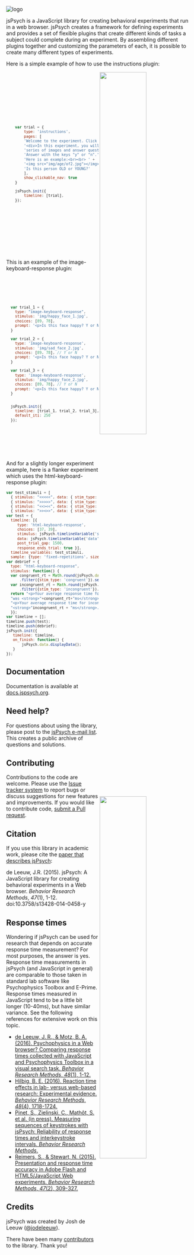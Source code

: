 ![logo](http://www.jspsych.org/img/jspsych-logo-readme.jpg)

jsPsych is a JavaScript library for creating behavioral experiments that run in a web browser. jsPsych creates a framework for defining experiments and provides a set of flexible plugins that create different kinds of tasks a subject could complete during an experiment. By assembling different plugins together and customizing the parameters of each, it is possible to create many different types of experiments.

Here is a simple example of how to use the instructions plugin:
<div display="flex">
<img src="https://user-images.githubusercontent.com/14092539/28126774-801ea42e-66f8-11e7-9b6a-c8bad0026bec.gif" align="right" width=50% />

<div markdown="1" style="width: 50%;">
<sub>

```javascript













    var trial = {       
        type: 'instructions',     
        pages: [      
        'Welcome to the experiment. Click next to begin.',      
        '<div>In this experiment, you will view a ' +       
        'series of images and answer questions.<br>' +      
        'Answer with the keys "y" or "n".',     
        'Here is an example:<br><br> ' +        
        '<img src="img/age/of2.jpg"></img><br><br>' +       
        'Is this person OLD or YOUNG?'      
        ],        
        show_clickable_nav: true      
    }       

    jsPsych.init({      
        timeline: [trial],        
    });
    
    
    
    
    
    
    
    
    
    
    
```

</sub>
</div>
</div>


This is an example of the image-keyboard-response plugin:
<div display="flex">
<img src="https://user-images.githubusercontent.com/14092539/28125911-0504cca2-66f6-11e7-8f5b-c9686f63aaa8.gif" align="right" width=50% />

<div markdown"2" style="width: 50%;">
<sub>

```javascript







  var trial_1 = {
	type: "image-keyboard-response",
    stimulus: 'img/happy_face_1.jpg',
	choices: [89, 78],
	prompt: '<p>Is this face happy? Y or N.</p>'
  }

  var trial_2 = {
    type: 'image-keyboard-response',
    stimulus: 'img/sad_face_2.jpg',
    choices: [89, 78], // Y or N
    prompt: '<p>Is this face happy? Y or N.</p>'
  }

  var trial_3 = {
    type: 'image-keyboard-response',
    stimulus: 'img/happy_face_2.jpg',
    choices: [89, 78], // Y or N
    prompt: '<p>Is this face happy? Y or N.</p>',
  }


  jsPsych.init({
    timeline: [trial_1, trial_2, trial_3],
    default_iti: 250
  });
  
  
  
  
  
  
  
```
</sub>
</div>
</div>


And for a slightly longer experiment example, here is a flanker experiment which uses the html-keyboard-response plugin:
<div display="flex">
<img src="https://user-images.githubusercontent.com/14092539/28126802-97b50d08-66f8-11e7-9a45-46561ab51a5f.gif" align="right" width=50% />

<div markdown="3" style="width: 50%;">
<sub>

```javascript
var test_stimuli = [
  { stimulus: "<<<<<", data: { stim_type: 'congruent'} },
  { stimulus: ">>>>>", data: { stim_type: 'congruent'} },
  { stimulus: "<<><<", data: { stim_type: 'incongruent'} },
  { stimulus: ">><>>", data: { stim_type: 'incongruent'} } ];
var test = {
  timeline: [{
     type: 'html-keyboard-response',
     choices: [37, 39],
     stimulus: jsPsych.timelineVariable('stimulus'),
     data: jsPsych.timelineVariable('data'),
     post_trial_gap: 1500,
     response_ends_trial: true }],
  timeline_variables: test_stimuli,
  sample: {type: 'fixed-repetitions', size: 2}};
var debrief = {
  type: "html-keyboard-response",
  stimulus: function() {
  var congruent_rt = Math.round(jsPsych.data.get()
      .filter({stim_type: 'congruent'}).select('rt').mean());
  var incongruent_rt = Math.round(jsPsych.data.get()
      .filter({stim_type: 'incongruent'}).select('rt').mean());
  return "<p>Your average response time for congruent trials"+ 
  "was <strong>"+congruent_rt+"ms</strong>.</p>"+
  "<p>Your average response time for incongruent trials was"+
  "<strong>"incongruent_rt + "ms</strong>.</p>";
  }};
var timeline = [];
timeline.push(test);
timeline.push(debrief);
jsPsych.init({
   timeline: timeline,
   on_finish: function() {
       jsPsych.data.displayData();
   }
});
```

</sub>
</div>
</div>

Documentation
-------------

Documentation is available at [docs.jspsych.org](http://docs.jspsych.org).

Need help?
----------

For questions about using the library, please post to the [jsPsych e-mail list](https://groups.google.com/forum/#!forum/jspsych). This creates a public archive of questions and solutions.

Contributing
------------

Contributions to the code are welcome. Please use the [Issue tracker system](https://github.com/jodeleeuw/jsPsych/issues) to report bugs or discuss suggestions for new features and improvements. If you would like to contribute code, [submit a Pull request](https://help.github.com/articles/using-pull-requests).

Citation
--------

If you use this library in academic work, please cite the [paper that describes jsPsych](http://link.springer.com/article/10.3758%2Fs13428-014-0458-y):

de Leeuw, J.R. (2015). jsPsych: A JavaScript library for creating behavioral experiments in a Web browser. *Behavior Research Methods*, _47_(1), 1-12. doi:10.3758/s13428-014-0458-y

Response times
--------------

Wondering if jsPsych can be used for research that depends on accurate response time measurement? For most purposes, the answer is yes. Response time measurements in jsPsych (and JavaScript in general) are comparable to those taken in standard lab software like Psychophysics Toolbox and E-Prime. Response times measured in JavaScript tend to be a little bit longer (10-40ms), but have similar variance. See the following references for extensive work on this topic.

* [de Leeuw, J. R., & Motz, B. A. (2016). Psychophysics in a Web browser? Comparing response times collected with JavaScript and Psychophysics Toolbox in a visual search task. *Behavior Research Methods*, *48*(1), 1-12.](http://link.springer.com/article/10.3758%2Fs13428-015-0567-2)
* [Hilbig, B. E. (2016). Reaction time effects in lab- versus web-based research: Experimental evidence. *Behavior Research Methods*, *48*(4), 1718-1724.](http://dx.doi.org/10.3758/s13428-015-0678-9)
* [Pinet, S., Zielinski, C., Mathôt, S. et al. (in press). Measuring sequences of keystrokes with jsPsych: Reliability of response times and interkeystroke intervals.  *Behavior Research Methods*.](http://link.springer.com/article/10.3758/s13428-016-0776-3)
* [Reimers, S., & Stewart, N. (2015). Presentation and response time accuracy in Adobe Flash and HTML5/JavaScript Web experiments. *Behavior Research Methods*, *47*(2), 309-327.](http://link.springer.com/article/10.3758%2Fs13428-014-0471-1)


Credits
-------

jsPsych was created by Josh de Leeuw ([@jodeleeuw](https://github.com/jodeleeuw)).

There have been many [contributors](https://github.com/jodeleeuw/jsPsych/blob/master/contributors.md) to the library. Thank you!
